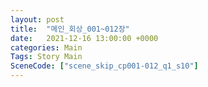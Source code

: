 ```yaml
---
layout: post
title:  "메인_회상_001~012장"
date:   2021-12-16 13:00:00 +0000
categories: Main
Tags: Story Main
SceneCode: ["scene_skip_cp001-012_q1_s10"]
---
```

